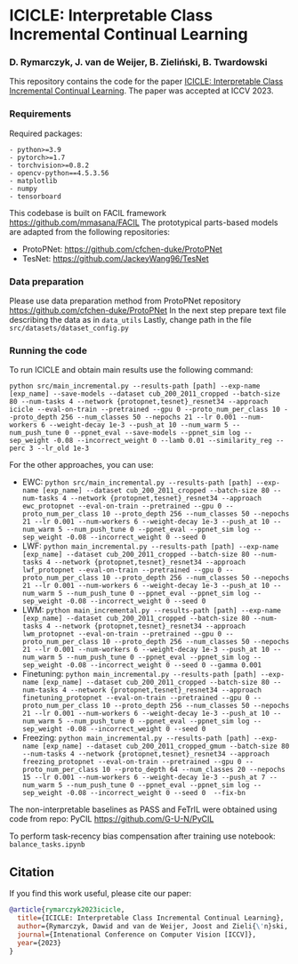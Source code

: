 # ICICLE: Interpretable Class Incremental Continual Learning
### D. Rymarczyk, J. van de Weijer, B. Zieliński, B. Twardowski
This repository contains the code for the paper [ICICLE: Interpretable Class Incremental Continual Learning](https://arxiv.org/abs/2303.07811). The paper was accepted at ICCV 2023.

### Requirements

Required packages:

```
- python>=3.9
- pytorch>=1.7
- torchvision>=0.8.2
- opencv-python==4.5.3.56
- matplotlib
- numpy
- tensorboard
```

This codebase is built on FACIL framework https://github.com/mmasana/FACIL
The prototypical parts-based models are adapted from the following repositories:

- ProtoPNet: https://github.com/cfchen-duke/ProtoPNet
- TesNet: https://github.com/JackeyWang96/TesNet

### Data preparation

Please use data preparation method from ProtoPNet repository https://github.com/cfchen-duke/ProtoPNet
In the next step prepare text file describing the data as in `data_utils`
Lastly, change path in the file `src/datasets/dataset_config.py`

### Running the code 

To run ICICLE and obtain main results use the following command:
```
python src/main_incremental.py --results-path [path] --exp-name [exp_name] --save-models --dataset cub_200_2011_cropped --batch-size 80 --num-tasks 4 --network {protopnet,tesnet}_resnet34 --approach icicle --eval-on-train --pretrained --gpu 0 --proto_num_per_class 10 --proto_depth 256 --num_classes 50 --nepochs 21 --lr 0.001 --num-workers 6 --weight-decay 1e-3 --push_at 10 --num_warm 5 --num_push_tune 0 --ppnet_eval --save-models --ppnet_sim log --sep_weight -0.08 --incorrect_weight 0 --lamb 0.01 --similarity_reg --perc 3 --lr_old 1e-3
```

For the other approaches, you can use:
- EWC: `python src/main_incremental.py --results-path [path] --exp-name [exp_name] --dataset cub_200_2011_cropped --batch-size 80 --num-tasks 4 --network {protopnet,tesnet}_resnet34 --approach ewc_protopnet --eval-on-train --pretrained --gpu 0 --proto_num_per_class 10 --proto_depth 256 --num_classes 50 --nepochs 21 --lr 0.001 --num-workers 6 --weight-decay 1e-3 --push_at 10 --num_warm 5 --num_push_tune 0 --ppnet_eval --ppnet_sim log --sep_weight -0.08 --incorrect_weight 0 --seed 0`
- LWF: `python main_incremental.py --results-path [path] --exp-name [exp_name] --dataset cub_200_2011_cropped --batch-size 80 --num-tasks 4 --network {protopnet,tesnet}_resnet34 --approach lwf_protopnet --eval-on-train --pretrained --gpu 0 --proto_num_per_class 10 --proto_depth 256 --num_classes 50 --nepochs 21 --lr 0.001 --num-workers 6 --weight-decay 1e-3 --push_at 10 --num_warm 5 --num_push_tune 0 --ppnet_eval --ppnet_sim log --sep_weight -0.08 --incorrect_weight 0 --seed 0 `
- LWM: `python main_incremental.py --results-path [path] --exp-name [exp_name] --dataset cub_200_2011_cropped --batch-size 80 --num-tasks 4 --network {protopnet,tesnet}_resnet34 --approach lwm_protopnet --eval-on-train --pretrained --gpu 0 --proto_num_per_class 10 --proto_depth 256 --num_classes 50 --nepochs 21 --lr 0.001 --num-workers 6 --weight-decay 1e-3 --push_at 10 --num_warm 5 --num_push_tune 0 --ppnet_eval --ppnet_sim log --sep_weight -0.08 --incorrect_weight 0 --seed 0 --gamma 0.001`
- Finetuning: `python main_incremental.py --results-path [path] --exp-name [exp_name] --dataset cub_200_2011_cropped --batch-size 80 --num-tasks 4 --network {protopnet,tesnet}_resnet34 --approach finetuning_protopnet --eval-on-train --pretrained --gpu 0 --proto_num_per_class 10 --proto_depth 256 --num_classes 50 --nepochs 21 --lr 0.001 --num-workers 6 --weight-decay 1e-3 --push_at 10 --num_warm 5 --num_push_tune 0 --ppnet_eval --ppnet_sim log --sep_weight -0.08 --incorrect_weight 0 --seed 0`
- Freezing: `python main_incremental.py --results-path [path] --exp-name [exp_name] --dataset cub_200_2011_cropped_gmum --batch-size 80 --num-tasks 4 --network {protopnet,tesnet}_resnet34 --approach freezing_protopnet --eval-on-train --pretrained --gpu 0 --proto_num_per_class 10 --proto_depth 64 --num_classes 20 --nepochs 15 --lr 0.001 --num-workers 6 --weight-decay 1e-3 --push_at 7 --num_warm 5 --num_push_tune 0 --ppnet_eval --ppnet_sim log --sep_weight -0.08 --incorrect_weight 0 --seed 0  --fix-bn`

The non-interpretable baselines as PASS and FeTrIL were obtained using code from repo: PyCIL https://github.com/G-U-N/PyCIL

To perform task-recency bias compensation after training use notebook: `balance_tasks.ipynb`

## Citation

If you find this work useful, please cite our paper:
```bibtex
@article{rymarczyk2023icicle,
  title={ICICLE: Interpretable Class Incremental Continual Learning},
  author={Rymarczyk, Dawid and van de Weijer, Joost and Zieli{\'n}ski, Bartosz and Twardowski, Bart{\l}omiej},
  journal={Intenational Conference on Computer Vision [ICCV]},
  year={2023}
}

```
